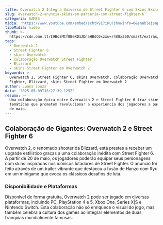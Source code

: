 ```yaml
---
title: Overwatch 2 Integra Universo de Street Fighter 6 com Skins Exclusivas
slug: overwatch-2-anuncia-skins-em-parceria-com-street-fighter-6
categoria: GAMES
midia: 'https://www.youtube.com/embed/schtk917iRU?showinfo=0&enablejsapi=1'
tipoMidia: video
thumb: >-
  https://cdn.ome.lt/I9BoEMCf0BeXD1JDnaHBdC0xzxw=/480x360/smart/extras/conteudos/imagem_2025-05-09_122825158.png
tags:
  - Overwatch 2
  - Street Fighter 6
  - skins Overwatch
  - colaboração Overwatch Street Fighter
  - Blizzard
  - skins Street Fighter em Overwatch 2
keywords: >-
  Overwatch 2, Street Fighter 6, skins Overwatch, colaboração Overwatch Street
  Fighter, Blizzard, skins Street Fighter em Overwatch 2
author: Luana Souza
data: '2025-05-09T16:27:39.125Z'
resumo: >-
  Uma colaboração épica entre Overwatch 2 e Street Fighter 6 traz skins
  temáticas que prometem revolucionar a experiência dos jogadores a partir de 20
  de maio.
---
```


## Colaboração de Gigantes: Overwatch 2 e Street Fighter 6

Overwatch 2, o renomado shooter da Blizzard, está prestes a receber um upgrade estilístico graças a uma colaboração inédita com Street Fighter 6. A partir de 20 de maio, os jogadores poderão equipar seus personagens com skins inspiradas nos icônicos lutadores de Street Fighter. O anúncio foi feito através de um trailer vibrante que destacou a fusão de Hanzo com Ryu em um minigame que evoca os clássicos desafios de luta.

### Disponibilidade e Plataformas

Disponível de forma gratuita, Overwatch 2 pode ser jogado em diversas plataformas, incluindo PC, PlayStation 4 e 5, Xbox One, Series X|S e Nintendo Switch. Esta colaboração não só enriquece o visual do jogo, mas também celebra a cultura dos games ao integrar elementos de duas franquias mundialmente famosas.
